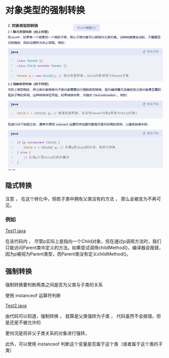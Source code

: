 # 对象类型的强制转换

![img.png](img.png)

## 隐式转换

注意 ， 在这个转化中，倘若子类中拥有父类没有的方法 ， 那么会被变为不再可见。

### 例如

[Test1.java](Test1.java)

在该代码内 ， 尽管p实际上是指向一个Child对象，但在通过p调用方法时，我们只能访问Parent类中定义的方法。如果尝试调用childMethod()，编译器会报错，因为p被视为Parent类型，而Parent类没有定义childMethod()。


## 强制转换

强制转换要判断两类之间是否为父类与子类的关系

使用 instanceof 运算符判断

[Test2.java](Test2.java)

由代码可以知道，强制转换 ， 就算是父类强转为子类 ， 代码虽然不会报错，但是还是不被允许的

更何况是将非父子类关系的对象进行强转，

此外，可以使用 instanceof 判断这个变量是否属于这个类（或者属于这个类的子类）
